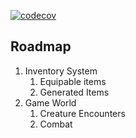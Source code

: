 [![codecov](https://codecov.io/gh/garritfra/simple-rpg/branch/master/graph/badge.svg)](https://codecov.io/gh/garritfra/simple-rpg)

## Roadmap

1. Inventory System
    1. Equipable items
    1. Generated Items
1. Game World
    1. Creature Encounters
    1. Combat
